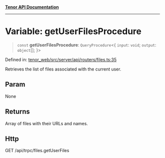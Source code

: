 [**Tenor API Documentation**](../../README.md)

***

# Variable: getUserFilesProcedure

> `const` **getUserFilesProcedure**: `QueryProcedure`\<\{ `input`: `void`; `output`: `object`[]; \}\>

Defined in: [tenor\_web/src/server/api/routers/files.ts:35](https://github.com/Apantli/Tenor/blob/b33873959b5093fc3e3d66ac4f230a78a6395bbd/tenor_web/src/server/api/routers/files.ts#L35)

Retrieves the list of files associated with the current user.

## Param

None

## Returns

Array of files with their URLs and names.

## Http

GET /api/trpc/files.getUserFiles
